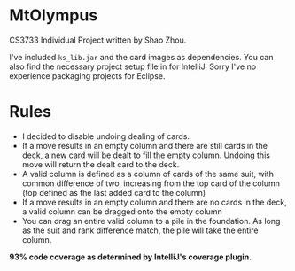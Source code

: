 # MtOlympus
CS3733 Individual Project written by Shao Zhou.

I've included `ks_lib.jar` and the card images as dependencies. You can also find the necessary project setup file in for IntelliJ. Sorry I've no experience packaging projects for Eclipse.

# Rules
* I decided to disable undoing dealing of cards.
* If a move results in an empty column and there are still cards in the deck, a new card will be dealt to fill the empty column. Undoing this move will return the dealt card to the deck.
* A valid column is defined as a column of cards of the same suit, with common difference of two, increasing from the top card of the column (top defined as the last added card to the column)
* If a move results in an empty column and there are no cards in the deck, a valid column can be dragged onto the empty column
* You can drag an entire valid column to a pile in the foundation. As long as the suit and rank difference match, the pile will take the entire column.

__93% code coverage as determined by IntelliJ's coverage plugin.__
